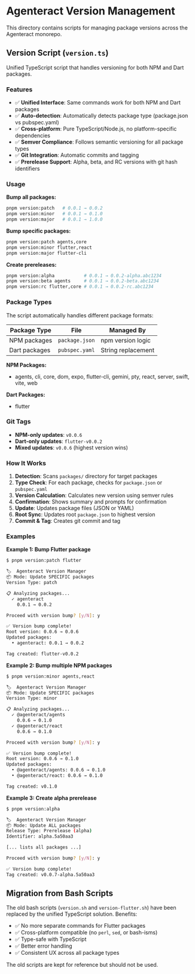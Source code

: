 # Agenteract Version Management

This directory contains scripts for managing package versions across the Agenteract monorepo.

## Version Script (`version.ts`)

Unified TypeScript script that handles versioning for both NPM and Dart packages.

### Features

- ✅ **Unified Interface**: Same commands work for both NPM and Dart packages
- ✅ **Auto-detection**: Automatically detects package type (package.json vs pubspec.yaml)
- ✅ **Cross-platform**: Pure TypeScript/Node.js, no platform-specific dependencies
- ✅ **Semver Compliance**: Follows semantic versioning for all package types
- ✅ **Git Integration**: Automatic commits and tagging
- ✅ **Prerelease Support**: Alpha, beta, and RC versions with git hash identifiers

### Usage

**Bump all packages:**
```bash
pnpm version:patch   # 0.0.1 → 0.0.2
pnpm version:minor   # 0.0.1 → 0.1.0
pnpm version:major   # 0.0.1 → 1.0.0
```

**Bump specific packages:**
```bash
pnpm version:patch agents,core
pnpm version:minor flutter,react
pnpm version:major flutter-cli
```

**Create prereleases:**
```bash
pnpm version:alpha           # 0.0.1 → 0.0.2-alpha.abc1234
pnpm version:beta agents     # 0.0.1 → 0.0.2-beta.abc1234
pnpm version:rc flutter,core # 0.0.1 → 0.0.2-rc.abc1234
```

### Package Types

The script automatically handles different package formats:

| Package Type | File | Managed By |
|-------------|------|------------|
| NPM packages | `package.json` | npm version logic |
| Dart packages | `pubspec.yaml` | String replacement |

**NPM Packages:**
- agents, cli, core, dom, expo, flutter-cli, gemini, pty, react, server, swift, vite, web

**Dart Packages:**
- flutter

### Git Tags

- **NPM-only updates**: `v0.0.6`
- **Dart-only updates**: `flutter-v0.0.2`
- **Mixed updates**: `v0.0.6` (highest version wins)

### How It Works

1. **Detection**: Scans `packages/` directory for target packages
2. **Type Check**: For each package, checks for `package.json` or `pubspec.yaml`
3. **Version Calculation**: Calculates new version using semver rules
4. **Confirmation**: Shows summary and prompts for confirmation
5. **Update**: Updates package files (JSON or YAML)
6. **Root Sync**: Updates root `package.json` to highest version
7. **Commit & Tag**: Creates git commit and tag

### Examples

**Example 1: Bump Flutter package**
```bash
$ pnpm version:patch flutter

🏷️  Agenteract Version Manager
📦 Mode: Update SPECIFIC packages
Version Type: patch

📋 Analyzing packages...
  ✓ agenteract
    0.0.1 → 0.0.2

Proceed with version bump? [y/N]: y

✅ Version bump complete!
Root version: 0.0.6 → 0.0.6
Updated packages:
  • agenteract: 0.0.1 → 0.0.2

Tag created: flutter-v0.0.2
```

**Example 2: Bump multiple NPM packages**
```bash
$ pnpm version:minor agents,react

🏷️  Agenteract Version Manager
📦 Mode: Update SPECIFIC packages
Version Type: minor

📋 Analyzing packages...
  ✓ @agenteract/agents
    0.0.6 → 0.1.0
  ✓ @agenteract/react
    0.0.6 → 0.1.0

Proceed with version bump? [y/N]: y

✅ Version bump complete!
Root version: 0.0.6 → 0.1.0
Updated packages:
  • @agenteract/agents: 0.0.6 → 0.1.0
  • @agenteract/react: 0.0.6 → 0.1.0

Tag created: v0.1.0
```

**Example 3: Create alpha prerelease**
```bash
$ pnpm version:alpha

🏷️  Agenteract Version Manager
📦 Mode: Update ALL packages
Release Type: Prerelease (alpha)
Identifier: alpha.5a50aa3

[... lists all packages ...]

Proceed with version bump? [y/N]: y

✅ Version bump complete!
Tag created: v0.0.7-alpha.5a50aa3
```

## Migration from Bash Scripts

The old bash scripts (`version.sh` and `version-flutter.sh`) have been replaced by the unified TypeScript solution. Benefits:

- ✅ No more separate commands for Flutter packages
- ✅ Cross-platform compatible (no `perl`, `sed`, or bash-isms)
- ✅ Type-safe with TypeScript
- ✅ Better error handling
- ✅ Consistent UX across all package types

The old scripts are kept for reference but should not be used.
